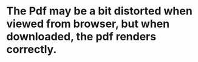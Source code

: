 # The Pdf may be a bit distorted when viewed from browser, but when downloaded, the pdf renders correctly. 
